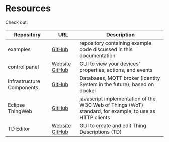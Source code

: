 # Resources

<!-- Autoformatted by code editor tools, considering opening in wide screen -->

Check out:

| Repository                | URL                                                                                                                 | Description                                                                                            |
| ------------------------- | ------------------------------------------------------------------------------------------------------------------- | ------------------------------------------------------------------------------------------------------ |
| examples                  | [GitHub](https://github.com/hololinked-dev/examples.git)                                                            | repository containing example code discussed in this documentation                                     |
| control panel             | [Website](https://control-panel.hololinked.dev) [GitHub](https://github.com/hololinked-dev/thing-control-panel.git) | GUI to view your devices' properties, actions, and events                                              |
| Infrastructure Components | [GitHub](https://github.com/hololinked-dev/daq-system-infrastructure.git)                                           | Databases, MQTT broker (Identity System in the future), based on docker                                |
| Eclipse ThingWeb          | [GitHub](https://github.com/eclipse-thingweb/node-wot)                                                              | javascript implementation of the W3C Web of Things (WoT) standard, for example, to use as HTTP clients |
| TD Editor                 | [Website](https://eclipse.github.io/editdor/) [GitHub](https://github.com/eclipse/editdor)                          | GUI to create and edit Thing Descriptions (TD)                                                         |
